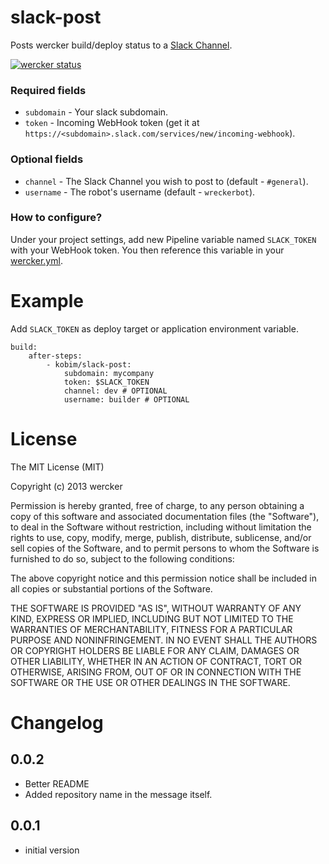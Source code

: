 # slack-post

Posts wercker build/deploy status to a [Slack Channel](https://slack.com/).

[![wercker status](https://app.wercker.com/status/49d7c3919df2d65ed4679bcc86eb3477/m "wercker status")](https://app.wercker.com/project/bykey/49d7c3919df2d65ed4679bcc86eb3477)

### Required fields

* `subdomain` - Your slack subdomain.
* `token` - Incoming WebHook token (get it at `https://<subdomain>.slack.com/services/new/incoming-webhook`).

### Optional fields

* `channel` - The Slack Channel you wish to post to (default - `#general`).
* `username` - The robot's username (default - `wreckerbot`).

### How to configure?

Under your project settings, add new Pipeline variable named `SLACK_TOKEN` with your
WebHook token. You then reference this variable in your [wercker.yml](http://devcenter.wercker.com/articles/werckeryml/).


# Example

Add `SLACK_TOKEN` as deploy target or application environment variable.


    build:
        after-steps:
            - kobim/slack-post:
                subdomain: mycompany
                token: $SLACK_TOKEN
                channel: dev # OPTIONAL
                username: builder # OPTIONAL

# License

The MIT License (MIT)

Copyright (c) 2013 wercker

Permission is hereby granted, free of charge, to any person obtaining a copy of
this software and associated documentation files (the "Software"), to deal in
the Software without restriction, including without limitation the rights to
use, copy, modify, merge, publish, distribute, sublicense, and/or sell copies of
the Software, and to permit persons to whom the Software is furnished to do so,
subject to the following conditions:

The above copyright notice and this permission notice shall be included in all
copies or substantial portions of the Software.

THE SOFTWARE IS PROVIDED "AS IS", WITHOUT WARRANTY OF ANY KIND, EXPRESS OR
IMPLIED, INCLUDING BUT NOT LIMITED TO THE WARRANTIES OF MERCHANTABILITY, FITNESS
FOR A PARTICULAR PURPOSE AND NONINFRINGEMENT. IN NO EVENT SHALL THE AUTHORS OR
COPYRIGHT HOLDERS BE LIABLE FOR ANY CLAIM, DAMAGES OR OTHER LIABILITY, WHETHER
IN AN ACTION OF CONTRACT, TORT OR OTHERWISE, ARISING FROM, OUT OF OR IN
CONNECTION WITH THE SOFTWARE OR THE USE OR OTHER DEALINGS IN THE SOFTWARE.

# Changelog

## 0.0.2
- Better README
- Added repository name in the message itself.

## 0.0.1
- initial version
